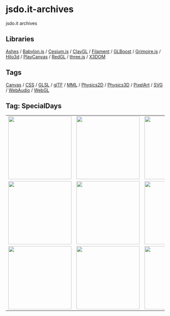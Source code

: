 # jsdo.it-archives
jsdo.it archives

## Libraries

[Ashes](../ashes) / [Babylon.js](../babylon.js) / [Cesium.js](../cesium.js) / [ClayGL](../claygl) / [Filament](../filament) / [GLBoost](../glboost)  / [Grimoire.js](../grimoire.js) / [Hilo3d](../hilo3d) / [PlayCanvas](../playcanvas) / [RedGL](../redgl) / [three.js](../three.js) / [X3DOM](../x3dom)

## Tags

[Canvas](../canvas) / [CSS](../css) / [GLSL](../glsl) / [glTF](../gltf) / [MML](../mml) / [Physics2D](../physics2d) / [Physics3D](../physics3d) / [PixelArt](../pixelart) / [SVG](../svg) / [WebAudio](../webaudio) / [WebGL](../webgl)

## Tag: SpecialDays

<table>
<tr>
<td><a href="https://cx20.github.io/jsdo.it-archives/cx20/HappyNewYear2014" title="Happy New Year 2014"><img src="https://cx20.github.io/jsdo.it-archives/screenshot/vOqR.jpg" width="200" height="200"></a></td>
<td><a href="https://cx20.github.io/jsdo.it-archives/cx20/HappyNewYear2015" title="Happy New Year 2015"><img src="https://cx20.github.io/jsdo.it-archives/screenshot/mhPe.jpg" width="200" height="200"></a></td>
<td><a href="https://cx20.github.io/jsdo.it-archives/cx20/HappyNewYear2016" title="Happy New Year 2016"><img src="https://cx20.github.io/jsdo.it-archives/screenshot/UEKK.jpg" width="200" height="200"></a></td>
<td><a href="https://cx20.github.io/jsdo.it-archives/cx20/HappyNewYear2017" title="Happy New Year 2017"><img src="https://cx20.github.io/jsdo.it-archives/screenshot/kfYY.jpg" width="200" height="200"></a></td>
</tr>
<tr>
<td><a href="https://cx20.github.io/jsdo.it-archives/cx20/HappyNewYear2018" title="Happy New Year 2018"><img src="https://cx20.github.io/jsdo.it-archives/screenshot/ME8A.jpg" width="200" height="200"></a></td>
<td><a href="https://cx20.github.io/jsdo.it-archives/cx20/HappyNewYear2019" title="Happy New Year 2019"><img src="https://cx20.github.io/jsdo.it-archives/screenshot/QATO.jpg" width="200" height="200"></a></td>
<td><a href="https://cx20.github.io/jsdo.it-archives/cx20/HappyValentinesDay2014" title="Happy Valentine's Day 2014"><img src="https://cx20.github.io/jsdo.it-archives/screenshot/8meZ.jpg" width="200" height="200"></a></td>
<td><a href="https://cx20.github.io/jsdo.it-archives/cx20/HappyValentinesDay2014ver2" title="某チョコを落下させてみるテスト"><img src="https://cx20.github.io/jsdo.it-archives/screenshot/1poK.jpg" width="200" height="200"></a></td>
</tr>
<tr>
<td><a href="https://cx20.github.io/jsdo.it-archives/cx20/LastDayOfWinter2015" title="Three.js + Oimo.js で豆まきしてみるテスト"><img src="https://cx20.github.io/jsdo.it-archives/screenshot/rJXX.jpg" width="200" height="200"></a></td>
<td><a href="https://cx20.github.io/jsdo.it-archives/cx20/DollsFestival2015" title="Three.js + Oimo.js でひな壇に紅白餅を落としてみるテスト"><img src="https://cx20.github.io/jsdo.it-archives/screenshot/aRzy.jpg" width="200" height="200"></a></td>
<td><a href="https://cx20.github.io/jsdo.it-archives/cx20/ChildrensDay2015" title="Three.js で鯉のぼりをなびかせてみるテスト"><img src="https://cx20.github.io/jsdo.it-archives/screenshot/brMs.jpg" width="200" height="200"></a></td>
<td></td>
</tr>
</table>
